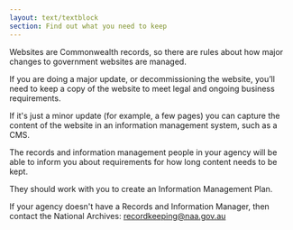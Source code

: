 ```yaml
---
layout: text/textblock
section: Find out what you need to keep
---
```

Websites are Commonwealth records, so there are rules about how major changes to government websites are managed.

If you are doing a major update, or decommissioning the website, you’ll need to keep a copy of the website to meet legal and ongoing business requirements.

If it's just a minor update (for example, a few pages) you can capture the content of the website in an information management system, such as a CMS.

The records and information management people in your agency will be able to inform you about requirements for how long content needs to be kept.

They should work with you to create an Information Management Plan.

If your agency doesn't have a Records and Information Manager, then contact the National Archives: [recordkeeping@naa.gov.au](mailto:recordkeeping@naa.gov.au)
